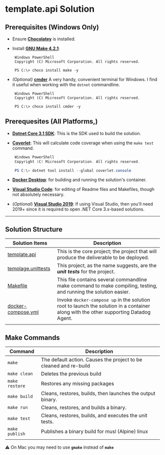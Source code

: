 ﻿# template.api Solution

## Prerequisites (Windows Only)

- Ensure **[Chocolatey](https://chocolatey.org/install)** is installed.

- Install **[GNU Make 4.2.1](https://chocolatey.org/packages/make)**:

  ```shell
   Windows PowerShell
   Copyright (C) Microsoft Corporation. All rights reserved.

   PS C:\> choco install make -y
  ```

- _(Optional)_ **[cmder](https://cmder.net/)** A very handy, convenient terminal for Windows.  I find it useful when working with the `dotnet` commandline.

  ```shell
   Windows PowerShell
   Copyright (C) Microsoft Corporation. All rights reserved.

   PS C:\> choco install cmder -y
  ```

## Prerequesites (All Platforms,)

- **[Dotnet Core 3.1 SDK](https://dotnet.microsoft.com/download/dotnet-core/3.1)**: This is the SDK used to build the solution.
- **[Coverlet](https://github.com/tonerdo/coverlet?WT.mc_id=-blog-scottha#coverlet)**: This will calculate code coverage when using the `make test` command.

  ```Powershell
   Windows PowerShell
   Copyright (C) Microsoft Corporation. All rights reserved.

   PS C:\> dotnet tool install --global coverlet.console
  ```

- **[Docker Desktop](https://www.docker.com/products/docker-desktop)**: for building and running the solution's container.
- **[Visual Studio Code](https://visualstudio.microsoft.com/vs/)**: for editing of Readme files and Makefiles, though not absolutely necessary.
- (_Optional_) **[Visual Studio 2019](https://visualstudio.microsoft.com/vs/)**: If using Visual Studio, then you'll need 2019+ since it is required to open .NET Core 3.x-based solutions.

---

## Solution Structure

| **Solution Items**                                              | **Description**                                                                                                                      |
| --------------------------------------------------------------- | ------------------------------------------------------------------------------------------------------------------------------------ |
| [template.api](./Mcg.Webservice.Cncf.Api/Readme.md)             | This is the core project; the project that will produce the deliverable to be deployed.                                              |
| [templage.unittests](./Mcg.Webservice.Cncf.UnitTests/Readme.md) | This project, as the name suggests, are the **_unit tests_** for the project.                                                        |
| [Makefile](./Makefile)                                          | This file contains several commandline make command to make compiling, testing, and running the solution easier.                     |
| [docker-compose.yml](./docker-compose.yml)                      | Invoke `docker-compose up` in the solution root to launch the solution in a container along with the other supporting Datadog Agent. |
|                                                                 |                                                                                                                                      |

## Make Commands

| **Command**    | **Description**                                                   |
| -------------- | ----------------------------------------------------------------- |
| `make`         | The default action. Causes the project to be cleaned and re-build |
| `make clean`   | Deletes the previous build                                        |
| `make restore` | Restores any missing packages                                     |
| `make build`   | Cleans, restores, builds, then launches the output binary.        |
| `make run`     | Cleans, restores, and builds a binary.                            |
| `make test`    | Cleans, restores, builds, and executes the unit tests.            |
| `make publish` | Publishes a binary build for musl (Alpine) linux                  |
|                |                                                                   |

 :warning: On Mac you may need to use **`gmake`** instead of **`make`**
